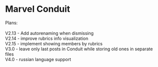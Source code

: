 # Marvel Conduit

Plans:\
\
V2.13 - Add autorenaming when dismissing\
V2.14 - improve rubrics info visualization\
V2.15 - implement showing members by rubrics\
V3.0 - leave only last posts in Conduit while storing old ones in separate files\
V4.0 - russian language support

